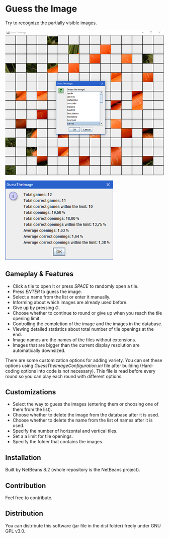 # Guess the Image

Try to recognize the partially visible images.

![main](screenshots/main.bmp)

![statistics](screenshots/statistics.bmp)

## Gameplay & Features

- Click a tile to open it or press _SPACE_ to randomly open a tile.
- Press _ENTER_ to guess the image.
- Select a name from the list or enter it manually.
- Informing about which images are already used before.
- Give up by pressing _G_.
- Choose whether to continue to round or give up when you reach the tile opening limit.
- Controlling the completion of the image and the images in the database.
- Viewing detailed statistics about total number of tile openings at the end.
- Image names are the names of the files without extensions.
- Images that are bigger than the current display resolution are automatically downsized.

There are some customization options for adding variety. You can set these options using _GuessTheImageConfiguration.ini_ file after building (Hard-coding options into code is not necessary). This file is read before every round so you can play each round with different options.

## Customizations

- Select the way to guess the images (entering them or choosing one of them from the list).
- Choose whether to delete the image from the database after it is used.
- Choose whether to delete the name from the list of names after it is used.
- Specify the number of horizontal and vertical tiles.
- Set a a limit for tile openings.
- Specify the folder that contains the images.

## Installation

Built by NetBeans 8.2 (whole repository is the NetBeans project).

## Contribution

Feel free to contribute.

## Distribution

You can distribute this software (jar file in the dist folder) freely under GNU GPL v3.0.
